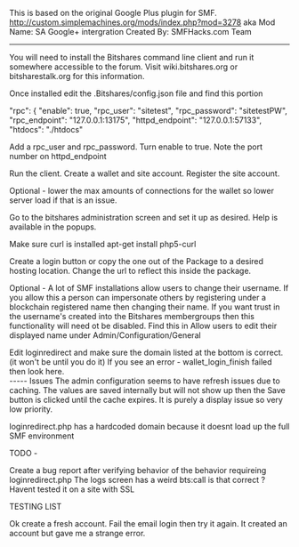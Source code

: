 This is based on the original Google Plus plugin for SMF.
http://custom.simplemachines.org/mods/index.php?mod=3278
aka 
Mod Name: SA Google+ intergration
Created By: SMFHacks.com Team 

------

You will need to install the Bitshares command line client and run it somewhere accessible to the forum.
Visit wiki.bitshares.org or bitsharestalk.org for this information.

Once installed edit the .Bitshares/config.json file and find this portion

  "rpc": {
    "enable": true,
    "rpc_user": "sitetest",
    "rpc_password": "sitetestPW",
    "rpc_endpoint": "127.0.0.1:13175",
    "httpd_endpoint": "127.0.0.1:57133",
    "htdocs": "./htdocs"

Add a rpc_user and rpc_password.  Turn enable to true.  Note the port number on httpd_endpoint

Run the client. Create a wallet and site account. Register the site account.

Optional - lower the max amounts of connections for the wallet so lower server load if that is an issue.

Go to the bitshares administration screen and set it up as desired.  Help is available in the popups.

Make sure curl is installed 
apt-get install php5-curl

Create a login button or copy the one out of the Package to a desired hosting location.  Change the url to reflect this inside the package.

Optional - A lot of SMF installations allow users to change their username.  If you allow this a person can impersonate others by registering under a blockchain registered name then changing their name. If you want trust in the username's created into the Bitshares membergroups then this functionality will need ot be disabled.  Find this in Allow users to edit their displayed name under Admin/Configuration/General

Edit loginredirect and make sure the domain listed at the bottom is correct.  (it won't be until you do it)  If you see an error - wallet_login_finish failed then look here.  
----- Issues 
The admin configuration seems to have refresh issues due to caching.  The values are saved internally but will not show up then the Save button is clicked until the cache expires. It is purely a display issue so very low priority.

loginredirect.php has a hardcoded domain because it doesnt load up the full SMF environment


TODO -

Create a bug report after verifying behavior of the behavior requireing loginredirect.php
The logs screen has a weird bts:call is that correct ?
Havent tested it on a site with SSL

TESTING LIST


Ok create a fresh account. Fail the email login then try it again.  It created an account but gave me a strange error.